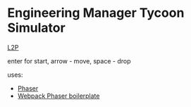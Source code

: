 # Engineering Manager Tycoon Simulator #

[L2P](http://team-awesome.someonedev.ru/)

enter for start, arrow - move, space - drop

uses:
- [Phaser](https://phaser.io/)
- [Webpack Phaser boilerplate](https://github.com/photonstorm/phaser3-project-template)
